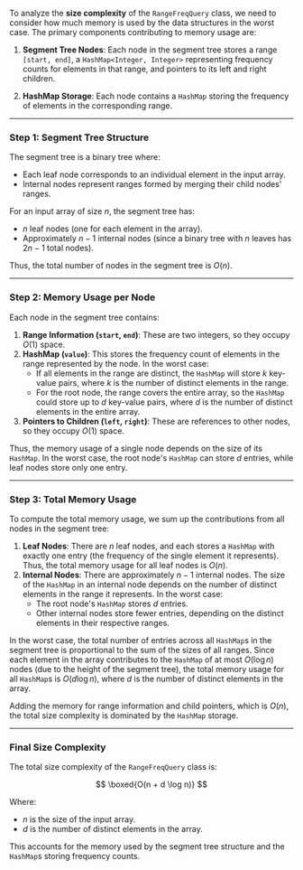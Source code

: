 To analyze the **size complexity** of the `RangeFreqQuery` class, we need to consider how much memory is used by the data structures in the worst case. The primary components contributing to memory usage are:

1. **Segment Tree Nodes**: Each node in the segment tree stores a range `[start, end]`, a `HashMap<Integer, Integer>` representing frequency counts for elements in that range, and pointers to its left and right children.

2. **HashMap Storage**: Each node contains a `HashMap` storing the frequency of elements in the corresponding range.

---

### Step 1: Segment Tree Structure
The segment tree is a binary tree where:
- Each leaf node corresponds to an individual element in the input array.
- Internal nodes represent ranges formed by merging their child nodes' ranges.

For an input array of size $n$, the segment tree has:
- $n$ leaf nodes (one for each element in the array).
- Approximately $n - 1$ internal nodes (since a binary tree with $n$ leaves has $2n - 1$ total nodes).

Thus, the total number of nodes in the segment tree is $O(n)$.

---

### Step 2: Memory Usage per Node
Each node in the segment tree contains:
1. **Range Information (`start`, `end`)**: These are two integers, so they occupy $O(1)$ space.
2. **HashMap (`value`)**: This stores the frequency count of elements in the range represented by the node. In the worst case:
   - If all elements in the range are distinct, the `HashMap` will store $k$ key-value pairs, where $k$ is the number of distinct elements in the range.
   - For the root node, the range covers the entire array, so the `HashMap` could store up to $d$ key-value pairs, where $d$ is the number of distinct elements in the entire array.
3. **Pointers to Children (`left`, `right`)**: These are references to other nodes, so they occupy $O(1)$ space.

Thus, the memory usage of a single node depends on the size of its `HashMap`. In the worst case, the root node's `HashMap` can store $d$ entries, while leaf nodes store only one entry.

---

### Step 3: Total Memory Usage
To compute the total memory usage, we sum up the contributions from all nodes in the segment tree:
1. **Leaf Nodes**: There are $n$ leaf nodes, and each stores a `HashMap` with exactly one entry (the frequency of the single element it represents). Thus, the total memory usage for all leaf nodes is $O(n)$.
2. **Internal Nodes**: There are approximately $n - 1$ internal nodes. The size of the `HashMap` in an internal node depends on the number of distinct elements in the range it represents. In the worst case:
   - The root node's `HashMap` stores $d$ entries.
   - Other internal nodes store fewer entries, depending on the distinct elements in their respective ranges.

In the worst case, the total number of entries across all `HashMap`s in the segment tree is proportional to the sum of the sizes of all ranges. Since each element in the array contributes to the `HashMap` of at most $O(\log n)$ nodes (due to the height of the segment tree), the total memory usage for all `HashMap`s is $O(d \log n)$, where $d$ is the number of distinct elements in the array.

Adding the memory for range information and child pointers, which is $O(n)$, the total size complexity is dominated by the `HashMap` storage.

---

### Final Size Complexity
The total size complexity of the `RangeFreqQuery` class is:

$$
\boxed{O(n + d \log n)}
$$

Where:
- $n$ is the size of the input array.
- $d$ is the number of distinct elements in the array.

This accounts for the memory used by the segment tree structure and the `HashMap`s storing frequency counts.
